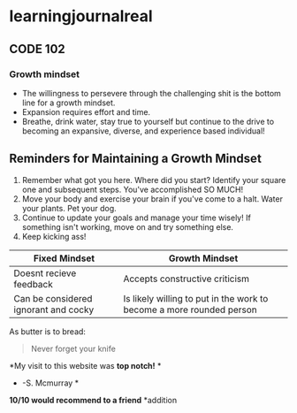 # learningjournalreal
## CODE 102 

### Growth mindset
- The willingness to persevere through the challenging shit is the bottom line for a growth mindset. 
- Expansion requires effort and time. 
- Breathe, drink water, stay true to yourself but continue to the drive to becoming an expansive, diverse, and experience based individual!


## Reminders for Maintaining a Growth Mindset

1. Remember what got you here. Where did you start? Identify your square one and subsequent steps. You've accomplished SO MUCH!
1. Move your body and exercise your brain if you've come to a halt. Water your plants. Pet your dog.
1. Continue to update your goals and manage your time wisely! If something isn't working, move on and try something else.
1. Keep kicking ass!

Fixed Mindset | Growth Mindset
------------ | -------------
Doesnt recieve feedback | Accepts constructive criticism
Can be considered ignorant and cocky | Is likely willing to put in the work to become a more rounded person

As butter is to bread:

> Never forget your knife

*My visit to this website was **top notch!** *
* -S. Mcmurray *

**10/10 would recommend to a friend** 
*addition